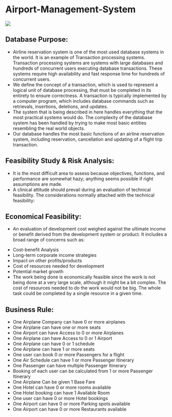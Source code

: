 # Airport-Management-System
![](tableu_visualisation.gif)
## Database Purpose:
* Airline reservation system is one of the most used database systems in the world. It is an example of Transaction processing systems. Transaction processing systems are systems with large databases and hundreds of concurrent users executing database transactions. These systems require high availability and fast response time for hundreds of concurrent users.</br>
* We define the concept of a transaction, which is used to represent a logical unit of database processing, that must be completed in its entirety to ensure correctness. A transaction is typically implemented by a computer program, which includes database commands such as retrievals, insertions, deletions, and updates.
* The system that is being described in here handles everything that the most practical systems would do. The complexity of the database system has been handled by trying to make most basic entities resembling the real world objects.
* Our database handles the most basic functions of an airline reservation system, including reservation, cancellation and updating of a flight trip transaction. 
## Feasibility Study & Risk Analysis:
* It is the most difficult area to assess because objectives, functions, and performance are somewhat hazy; anything seems possible if right assumptions are made.
* A clinical attitude should prevail during an evaluation of technical feasibility. The considerations normally attached with the technical feasibility: 
## Economical Feasibility: 
* An evaluation of development cost weighed against the ultimate income or benefit derived from the development system or product. It includes a broad range of concerns such as:
- Cost-benefit Analysis
- Long-term corporate income strategies
- Impact on other profits/products
- Cost of resources needed for development
- Potential market growth
- The work being done is economically feasible since the work is not being done at a very large scale, although it might be a bit complex. The cost of resources needed to do the work would not be big. The whole task could be completed by a single resource in a given time. 

## Business Rule:
* One Airplane Company can have 0 or more airplanes
* One Airplane can have one or more seats
* One Airport can have Access to 0 or more Airplanes
* One Airplane can have Access to 0 or 1 Airport
* One Airplane can have 0 or 1 schedule
* One Airplane can have 1 or more seats
* One user can book 0 or more Passengers for a flight
* One Air Schedule can have 1 or more Passenger Itinerary
* One Passenger can have multiple Passenger Itinerary
* Booking of each user can be calculated from 1 or more Passenger Itinerary
* One Airplane Can be given 1 Base Fare
* One Hotel can have 0 or more rooms available
* One Hotel booking can have 1 Available Room
* One user can have 0 or more Hotel bookings
* One Airport can have 0 or more Parking spots available
* One Airport can have 0 or more Restaurants available

